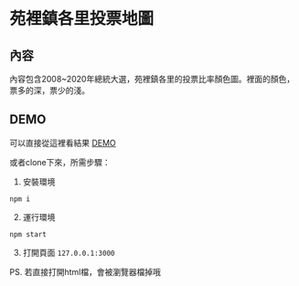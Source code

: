 # 苑裡鎮各里投票地圖
## 內容
內容包含2008~2020年總統大選，苑裡鎮各里的投票比率顏色圖。裡面的顏色，票多的深，票少的淺。

## DEMO
可以直接從這裡看結果 [DEMO](https://benebsiny.github.io/Election-result-graph-for-Yuanli-township/)

或者clone下來，所需步驟：
1. 安裝環境
```SHELL
npm i
```
2. 運行環境
```SHELL
npm start
```
3. 打開頁面 `127.0.0.1:3000`

PS. 若直接打開html檔，會被瀏覽器檔掉哦
